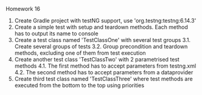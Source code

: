 Homework 16
1. Create Gradle project with testNG support, use 'org.testng:testng:6.14.3'
2. Create a simple test with setup and teardown methods. Each method has to 
        output its name to console
3. Create a test class named 'TestClassOne' with several test groups
   3.1. Create several groups of tests
   3.2. Group precondition and teardown methods, excluding one of them from 
        test execution
4. Create another test class 'TestClassTwo' with 2 parametrised test methods
   4.1. The first method has to accept parameters from testng.xml
   4.2. The second method has to accept parameters from a dataprovider
5. Create third test class named 'TestClassThree' where test methods 
        are executed from the bottom to the top using priorities
